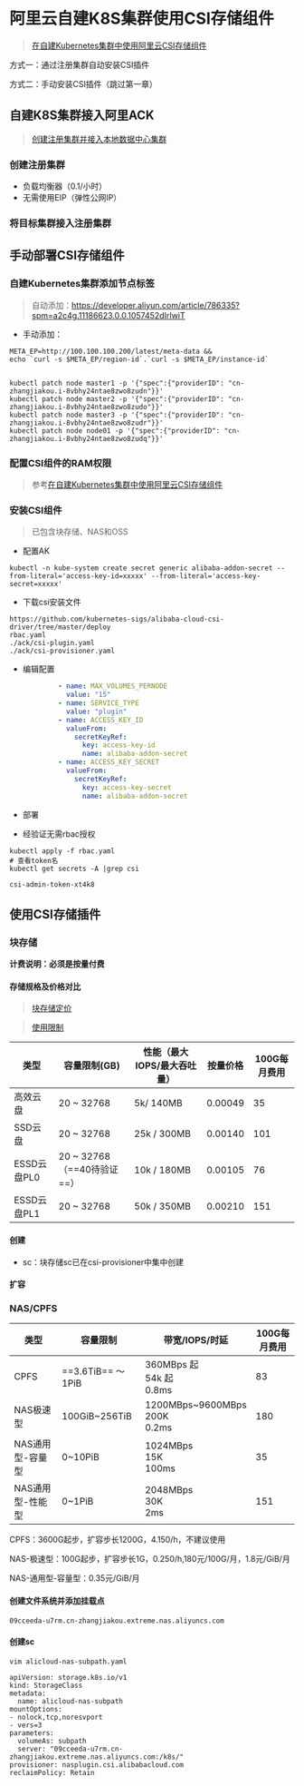 # 阿里云自建K8S集群使用CSI存储组件

>  [在自建Kubernetes集群中使用阿里云CSI存储组件](https://help.aliyun.com/document_detail/335175.html)

方式一：通过注册集群自动安装CSI插件

方式二：手动安装CSI插件（跳过第一章）

## 自建K8S集群接入阿里ACK

> [创建注册集群并接入本地数据中心集群](https://help.aliyun.com/document_detail/121053.htm?spm=a2c4g.11186623.0.0.1057452dIrIwiT#task-skz-qwk-qfb)

### 创建注册集群

- 负载均衡器（0.1/小时）
- 无需使用EIP（弹性公网IP）

### 将目标集群接入注册集群

## 手动部署CSI存储组件

### 自建Kubernetes集群添加节点标签

> 自动添加：https://developer.aliyun.com/article/786335?spm=a2c4g.11186623.0.0.1057452dIrIwiT

- 手动添加：

```shell
META_EP=http://100.100.100.200/latest/meta-data &&
echo `curl -s $META_EP/region-id`.`curl -s $META_EP/instance-id`


kubectl patch node master1 -p '{"spec":{"providerID": "cn-zhangjiakou.i-8vbhy24ntae8zwo8zudn"}}'
kubectl patch node master2 -p '{"spec":{"providerID": "cn-zhangjiakou.i-8vbhy24ntae8zwo8zudo"}}'
kubectl patch node master3 -p '{"spec":{"providerID": "cn-zhangjiakou.i-8vbhy24ntae8zwo8zudr"}}'
kubectl patch node node01 -p '{"spec":{"providerID": "cn-zhangjiakou.i-8vbhy24ntae8zwo8zudq"}}'
```

### 配置CSI组件的RAM权限

>  参考[在自建Kubernetes集群中使用阿里云CSI存储组件](https://help.aliyun.com/document_detail/335175.html)

### 安装CSI组件

> 已包含块存储、NAS和OSS

- 配置AK

```shell
kubectl -n kube-system create secret generic alibaba-addon-secret --from-literal='access-key-id=xxxxx' --from-literal='access-key-secret=xxxxx'
```

- 下载csi安装文件

```shell
https://github.com/kubernetes-sigs/alibaba-cloud-csi-driver/tree/master/deploy
rbac.yaml
./ack/csi-plugin.yaml
./ack/csi-provisioner.yaml
```

- 编辑配置

```yaml
            - name: MAX_VOLUMES_PERNODE
              value: "15"
            - name: SERVICE_TYPE
              value: "plugin"
            - name: ACCESS_KEY_ID
              valueFrom:
                secretKeyRef:
                  key: access-key-id
                  name: alibaba-addon-secret
            - name: ACCESS_KEY_SECRET
              valueFrom:
                secretKeyRef:
                  key: access-key-secret
                  name: alibaba-addon-secret
```

- 部署

- 经验证无需rbac授权

```shell
kubectl apply -f rbac.yaml
# 查看token名
kubectl get secrets -A |grep csi

csi-admin-token-xt4k8
```

## 使用CSI存储插件

### 块存储

**计费说明：必须是按量付费**

#### 存储规格及价格对比

> [块存储定价](https://www.aliyun.com/price/product?spm=a2c4g.11186623.0.0.655d6ecfNW4RwK#/disk/detail/disk)

> [使用限制](https://help.aliyun.com/document_detail/25412.html)

| 类型        | 容量限制(GB)               | 性能（最大IOPS/最大吞吐量） | 按量价格 | 100G每月费用 |
| ----------- | -------------------------- | --------------------------- | -------- | ------------ |
| 高效云盘    | 20 ~ 32768                 | 5k/ 140MB                   | 0.00049  | 35           |
| SSD云盘     | 20 ~ 32768                 | 25k / 300MB                 | 0.00140  | 101          |
| ESSD云盘PL0 | 20 ~ 32768（==40待验证==） | 10k  / 180MB                | 0.00105  | 76           |
| ESSD云盘PL1 | 20 ~ 32768                 | 50k    / 350MB              | 0.00210  | 151          |

#### 创建

- sc：块存储sc已在csi-provisioner中集中创建

#### 扩容

### NAS/CPFS

| 类型             | 容量限制           | 带宽/IOPS/时延                         | 100G每月费用 |
| ---------------- | ------------------ | -------------------------------------- | ------------ |
| CPFS             | ==3.6TiB== ～ 1PiB | 360MBps 起<br/>54k 起<br />0.8ms       | 83           |
| NAS极速型        | 100GiB~256TiB      | 1200MBps~9600MBps<br />200K<br />0.2ms | 180          |
| NAS通用型-容量型 | 0~10PiB            | 1024MBps<br />15K<br />100ms           | 35           |
| NAS通用型-性能型 | 0~1PiB             | 2048MBps<br />30K<br />2ms             | 151          |

CPFS：3600G起步，扩容步长1200G，4.150/h，不建议使用

NAS-极速型：100G起步，扩容步长1G，0.250/h,180元/100G/月，1.8元/GiB/月

NAS-通用型-容量型：0.35元/GiB/月

#### 创建文件系统并添加挂载点

```
09cceeda-u7rm.cn-zhangjiakou.extreme.nas.aliyuncs.com
```

#### 创建sc

```
vim alicloud-nas-subpath.yaml
```

```
apiVersion: storage.k8s.io/v1
kind: StorageClass
metadata:
  name: alicloud-nas-subpath
mountOptions:
- nolock,tcp,noresvport
- vers=3
parameters:
  volumeAs: subpath
  server: "09cceeda-u7rm.cn-zhangjiakou.extreme.nas.aliyuncs.com:/k8s/"
provisioner: nasplugin.csi.alibabacloud.com
reclaimPolicy: Retain
```

